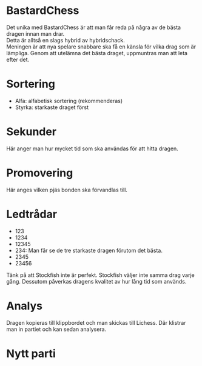 # BastardChess

Det unika med BastardChess är att man får reda på några av de bästa dragen innan man drar.  
Detta är alltså en slags hybrid av hybridschack.  
Meningen är att nya spelare snabbare ska få en känsla för vilka drag som är lämpliga.  Genom att utelämna det bästa draget, uppmuntras man att leta efter det.

# Sortering

* Alfa: alfabetisk sortering (rekommenderas)
* Styrka: starkaste draget först

# Sekunder

Här anger man hur mycket tid som ska användas för att hitta dragen.

# Promovering

Här anges vilken pjäs bonden ska förvandlas till.

# Ledtrådar

* 123
* 1234
* 12345
* 234: Man får se de tre starkaste dragen förutom det bästa.
* 2345
* 23456

Tänk på att Stockfish inte är perfekt. Stockfish väljer inte samma drag varje gång. Dessutom påverkas dragens kvalitet av hur lång tid som används. 

# Analys

Dragen kopieras till klippbordet och man skickas till Lichess.
Där klistrar man in partiet och kan sedan analysera.

# Nytt parti
